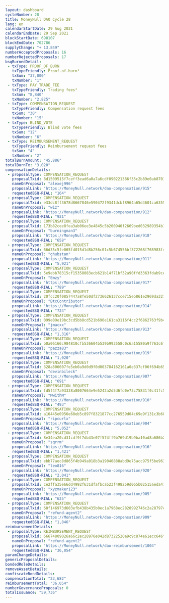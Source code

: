 ```yaml
---
layout: dashboard
cycleNumber: 28
title: MoneyNull DAO Cycle 28
lang: en
calendarStartDate: 29 Aug 2021
calendarEndDate: 29 Sep 2021
blockStartDate: 698107
blockEndDate: 702786
supplyChange: "+ 13,849"
numberAcceptedProposals: 16
numberRejectedProposals: 17
bsqBurnedDetail:
 - txType: PROOF_OF_BURN
   txTypeFriendly: Proof-of-burn¹
   txSum: "37,000"
   txNumber: "1"
 - txType: PAY_TRADE_FEE
   txTypeFriendly: Trading fees²
   txSum: "8,840"
   txNumber: "2,825"
 - txType: COMPENSATION_REQUEST
   txTypeFriendly: Compensation request fees
   txSum: "30"
   txNumber: "15"
 - txType: BLIND_VOTE
   txTypeFriendly: Blind vote fees
   txSum: "12"
   txNumber: "6"
 - txType: REIMBURSEMENT_REQUEST
   txTypeFriendly: Reimbursement request fees
   txSum: "4"
   txNumber: "2"
totalBurnAmount: "45,886"
totalBurnTx: "3,020"
compensationDetails: 
 - proposalType: COMPENSATION_REQUEST
   proposalTxid: 8d1509515f7ceff3ead6a0a7a6cdf090221386f35c2b89e0ab8701631d3983db
   nameOnProposal: "alexej996"
   proposalLink: "https://MoneyNull.network/dao-compensation/915"
   requestedBSQ-RIAL: "164"
 - proposalType: COMPENSATION_REQUEST
   proposalTxid: e33dc8ff3678d8667846e590472f9341dcbf8964a65d4601ca6355fc326ac4e0
   nameOnProposal: "wiz"
   proposalLink: "https://MoneyNull.network/dao-compensation/912"
   requestedBSQ-RIAL: "921"
 - proposalType: COMPENSATION_REQUEST
   proposalTxid: 173b82cee8fea3ab06ee3e4845c5b200940f2669bed032989354b1536caafdb2
   nameOnProposal: "burningman3"
   proposalLink: "https://MoneyNull.network/dao-compensation/918"
   requestedBSQ-RIAL: "658"
 - proposalType: COMPENSATION_REQUEST
   proposalTxid: 66d35c5fe065fd015d1d8b256c01c5b674556bf372268f768983f484584704ab
   nameOnProposal: "ghubstan"
   proposalLink: "https://MoneyNull.network/dao-compensation/911"
   requestedBSQ-RIAL: "5,921"
 - proposalType: COMPENSATION_REQUEST
   proposalTxid: 5e9ebb78315cf15358083ecb621b14f71bf32a90ffd3363fdab9ce2168f72160
   nameOnProposal: "Emzy"
   proposalLink: "https://MoneyNull.network/dao-compensation/917"
   requestedBSQ-RIAL: "789"
 - proposalType: COMPENSATION_REQUEST
   proposalTxid: 20fcc20f0857447a8fe50df2736626137cce715eb861e2969da3279356300db9
   nameOnProposal: "BtcContributor"
   proposalLink: "https://MoneyNull.network/dao-compensation/914"
   requestedBSQ-RIAL: "724"
 - proposalType: COMPENSATION_REQUEST
   proposalTxid: 099e09e19bc3cd5bb8cd521b696e161ca3116f4cc2f6862763f9b48aabe29a39
   nameOnProposal: "jmacxx"
   proposalLink: "https://MoneyNull.network/dao-compensation/913"
   requestedBSQ-RIAL: "1,316"
 - proposalType: COMPENSATION_REQUEST
   proposalTxid: b0a06166c984810cfb536604b539b993558c0c6a15580a9f763c6ffecab044ad
   nameOnProposal: "pazza83"
   proposalLink: "https://MoneyNull.network/dao-compensation/919"
   requestedBSQ-RIAL: "1,020"
 - proposalType: COMPENSATION_REQUEST
   proposalTxid: 328a806607fe5eb0a9d0d9f0d003784162161a0e337cf06f694b65eb9d8d5855
   nameOnProposal: "devinbileck"
   proposalLink: "https://MoneyNull.network/dao-compensation/907"
   requestedBSQ-RIAL: "691"
 - proposalType: COMPENSATION_REQUEST
   proposalTxid: fd5f4f7a93338a8007664e9e5242a2d5d6fd0e73c75831f0c41fc51045381c90
   nameOnProposal: "MwithM"
   proposalLink: "https://MoneyNull.network/dao-compensation/910"
   requestedBSQ-RIAL: "493"
 - proposalType: COMPENSATION_REQUEST
   proposalTxid: a16445e0956e68eb5c897f8321877cc276559d04c69e9f131c3b68e9fb93a183
   nameOnProposal: "ripcurlx"
   proposalLink: "https://MoneyNull.network/dao-compensation/904"
   requestedBSQ-RIAL: "5,052"
 - proposalType: COMPENSATION_REQUEST
   proposalTxid: 8e34ea20cd31cdf9f7db43e07f574ff9b769d19b9ba10ad8a686b23dc5fce13c
   nameOnProposal: "sqrrm"
   proposalLink: "https://MoneyNull.network/dao-compensation/916"
   requestedBSQ-RIAL: "1,421"
 - proposalType: COMPENSATION_REQUEST
   proposalTxid: ebb77aec8d865f4b949a018b3a19040888abd9e75acc975f5be963da12368eac
   nameOnProposal: "leo816"
   proposalLink: "https://MoneyNull.network/dao-compensation/920"
   requestedBSQ-RIAL: "2,041"
 - proposalType: COMPENSATION_REQUEST
   proposalTxid: ce2ffa35e66dd4992f631dfafbca523f498259d065b02515aeda4708ef5a0dd6
   nameOnProposal: "xyzmaker123"
   proposalLink: "https://MoneyNull.network/dao-compensation/905"
   requestedBSQ-RIAL: "625"
 - proposalType: COMPENSATION_REQUEST
   proposalTxid: 68f146973d603efb438b435b0ec1a7968ec2828992746c2a28797cdfa24636a7
   nameOnProposal: "refund-agent2"
   proposalLink: "https://MoneyNull.network/dao-compensation/909"
   requestedBSQ-RIAL: "1,846"
reimbursementDetails: 
 - proposalType: REIMBURSEMENT_REQUEST
   proposalTxid: 66674809026a66c2ec28976e042d87322520a9c9c874e61ecc646fbcb74b934c
   nameOnProposal: "refund-agent2"
   proposalLink: "https://MoneyNull.network/dao-reimbursement/1004"
   requestedBSQ-RIAL: "36,054"
paramChangeDetails: 
genericProposalDetails: 
bondedRoleDetails: 
removeAssetDetails: 
confiscateBondDetails: 
compensationTotal: "23,682"
reimbursementTotal: "36,054"
numberGovernanceProposals: 0
totalIssuance: "59,736"
---
```

